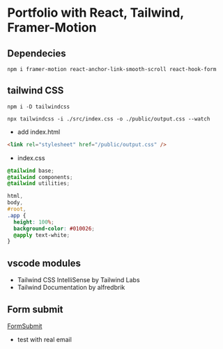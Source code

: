 # Portfolio with React, Tailwind, Framer-Motion

## Dependecies

`npm i framer-motion react-anchor-link-smooth-scroll react-hook-form`

## tailwind CSS

`npm i -D tailwindcss`

`npx tailwindcss -i ./src/index.css -o ./public/output.css --watch`

- add index.html

```html
<link rel="stylesheet" href="/public/output.css" />
```

- index.css

```css
@tailwind base;
@tailwind components;
@tailwind utilities;

html,
body,
#root,
.app {
  height: 100%;
  background-color: #010026;
  @apply text-white;
}
```

## vscode modules

- Tailwind CSS IntelliSense by Tailwind Labs
- Tailwind Documentation by alfredbrik

## Form submit

[FormSubmit](https://formsubmit.co/documentation)

- test with real email

